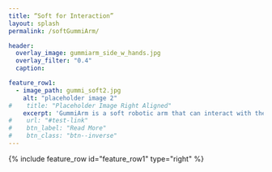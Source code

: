 ```yaml
---
title: “Soft for Interaction”
layout: splash
permalink: /softGummiArm/

header:
  overlay_image: gummiarm_side_w_hands.jpg
  overlay_filter: "0.4"
  caption:

feature_row1:
  - image_path: gummi_soft2.jpg
    alt: "placeholder image 2"
#    title: "Placeholder Image Right Aligned"
    excerpt: 'GummiArm is a soft robotic arm that can interact with the environment and yet be safe to itself and its surroundings.'
#    url: "#test-link"
#    btn_label: "Read More"
#    btn_class: "btn--inverse"
---
```


{% include feature_row id="feature_row1" type="right" %}
